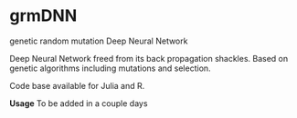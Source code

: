 # grmDNN
genetic random mutation Deep Neural Network

Deep Neural Network freed from its back propagation shackles.
Based on genetic algorithms including mutations and selection.

Code base available for Julia and R.

**Usage**
To be added in a couple days
